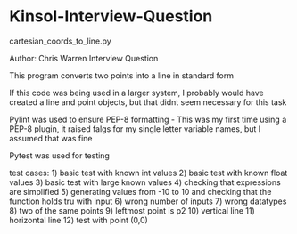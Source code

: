 # Kinsol-Interview-Question

cartesian_coords_to_line.py

Author: Chris Warren
Interview Question

This program converts two points into a line in standard form

If this code was being used in a larger system, I probably would have created a line and point objects,
but that didnt seem necessary for this task

Pylint was used to ensure PEP-8 formatting
	- This was my first time using a PEP-8 plugin, it raised falgs for my single letter
		variable names, but I assumed that was fine

Pytest was used for testing

test cases:
	1) basic test with known int values
	2) basic test with known float values
	3) basic test with large known values
	4) checking that expressions are simplified
	5) generating values from -10 to 10 and checking that the function holds tru with input
	6) wrong number of inputs
	7) wrong datatypes
	8) two of the same points
	9) leftmost point is p2
	10) vertical line
	11) horizontal line
	12) test with point (0,0)
